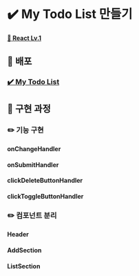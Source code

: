 # ✔️ My Todo List 만들기

[**📙 React Lv.1**](https://teamsparta.notion.site/React-Lv-1-876a9fed6dac402999c0e4db2dc38d0f)

## 🚀 배포

### [✔️ My Todo List](https://my-todo-list-silk-sigma.vercel.app/)

## 📝 구현 과정

### ✏️ 기능 구현

#### onChangeHandler

#### onSubmitHandler

#### clickDeleteButtonHandler

#### clickToggleButtonHandler

### ✏️ 컴포넌트 분리

#### Header

#### AddSection

#### ListSection